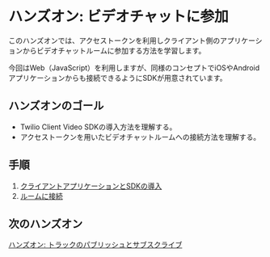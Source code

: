#  ハンズオン: ビデオチャットに参加

このハンズオンでは、アクセストークンを利用しクライアント側のアプリケーションからビデオチャットルームに参加する方法を学習します。

今回はWeb（JavaScript）を利用しますが、同様のコンセプトでiOSやAndroidアプリケーションからも接続できるようにSDKが用意されています。

## ハンズオンのゴール
- Twilio Client Video SDKの導入方法を理解する。
- アクセストークンを用いたビデオチャットルームへの接続方法を理解する。

## 手順
1. [クライアントアプリケーションとSDKの導入](01-Client-App-SDK.md)
2. [ルームに接続](02-Connect-To-Room.md)

## 次のハンズオン

[ハンズオン: トラックのパブリッシュとサブスクライブ](../05-Publish-Subscribe-Tracks/00-Overview.md)